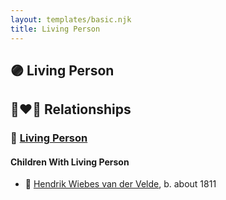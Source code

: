 ```yaml
---
layout: templates/basic.njk
title: Living Person
---
```

## 🟣 Living Person


## 👩‍❤️‍👨 Relationships

### 🔵 [Living Person](/people/9/9294160)

#### Children With Living Person
* 🔵 [Hendrik Wiebes van der Velde](/people/8/85128347), b. about 1811
